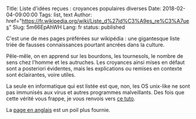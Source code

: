 Title: Liste d'idées reçues : croyances populaires diverses
Date: 2018-02-04-09:00:00
Tags: list, text
Author: href="https://fr.wikipedia.org/wiki/Liste_d%27id%C3%A9es_re%C3%A7ues"
Slug: 5m66EpAhWH
Lang: fr
status: published

C'est une de mes pages préférées sur wikipédia : une gigantesque liste triée de fausses connaissances
pourtant ancrées dans la culture.

Pêle-mêle, on en apprend sur les bourdons, les tournesols, le nombre de sens chez l'homme et les autruches.
Les croyances ainsi mises en défaut sont a posteriori évidentes, mais les explications ou remises en contexte sont éclairantes, voire utiles.

La seule en informatique qui est listée est que, non,
les OS unix-like ne sont pas immunisés aux virus et autres programmes malveillants.
Des fois que cette vérité vous frappe, je vous renvois vers [ce tuto](http://linuxfr.org/news/un-peu-plus-de-securite-sous-linux).

La [page en anglais](https://en.wikipedia.org/wiki/List_of_common_misconceptions) est un poil plus fournie.
